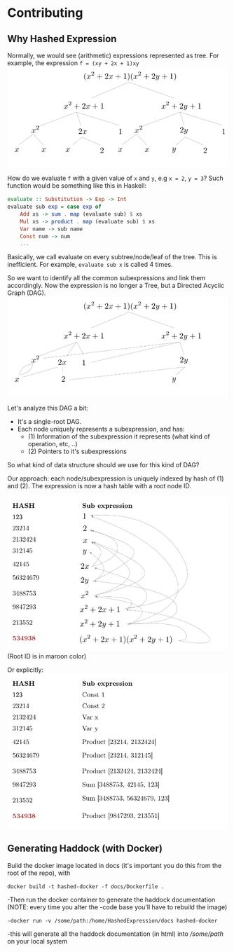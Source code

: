 # Contributing
## Why Hashed Expression
Normally, we would see (arithmetic) expressions represented as tree.
For example, the expression `f = (xy + 2x + 1)xy`
![tree](examples/tree.png)

How do we evaluate `f` with a given value of `x` and `y`, e.g `x = 2`, `y = 3`?
Such function would be something like this in Haskell:
```haskell
evaluate :: Substitution -> Exp -> Int
evaluate sub exp = case exp of 
    Add xs -> sum . map (evaluate sub) $ xs
    Mul xs -> product . map (evaluate sub) $ xs
    Var name -> sub name
    Const num -> num
    ...
```

Basically, we call evaluate on every subtree/node/leaf of the tree. This is inefficient. 
For example, `evaluate sub x` is called 4 times.

So we want to identify all the common subexpressions and link them accordingly.
Now the expression is no longer a Tree, but a Directed Acyclic Graph (DAG). 
![dag](examples/dag.png)

Let's analyze this DAG a bit:
- It's a single-root DAG.
- Each node uniquely represents a subexpression, and has:
    - (1) Information of the subexpression it represents (what kind of operation, etc, ..)
    - (2) Pointers to it's subexpressions

So what kind of data structure should we use for this kind of DAG?

Our approach: each node/subexpression is uniquely indexed by hash of (1) and (2). 
The expression is now a hash table with a root node ID.

![Hash](examples/Hash.png)
(Root ID is in maroon color)

Or explicitly:
![Hash explicit](examples/Hash_Explicit.png)

## Generating Haddock (with Docker)
Build the docker image located in docs (it's important you do this from the root of the repo), with
```terminal
docker build -t hashed-docker -f docs/Dockerfile .
```
-Then run the docker container to generate the haddock documentation (NOTE: every time you alter the 
-code base you'll have to rebuild the image)
```terminal
-docker run -v /some/path:/home/HashedExpression/docs hashed-docker
```
-this will generate all the haddock documentation (in html) into */some/path* on your local system


